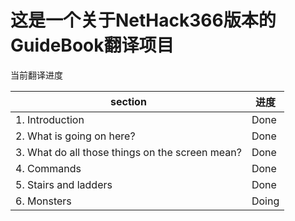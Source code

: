# 这是一个关于NetHack366版本的GuideBook翻译项目

当前翻译进度

| section                                         | 进度  |
| ----------------------------------------------- | ----- |
| 1. Introduction                                 | Done  |
| 2. What is going on here?                       | Done  |
| 3. What do all those things on the screen mean? | Done  |
| 4. Commands                                     | Done  |
| 5. Stairs and ladders                           | Done  |
| 6. Monsters                                     | Doing |
